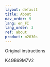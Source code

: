 ```yaml
---
layout: default
title: About
nav_order: 9
lang: en_FI
lang_order: 3
ref: about
product: m2030s
---
```


Original instructions

K4GB69M7V2
